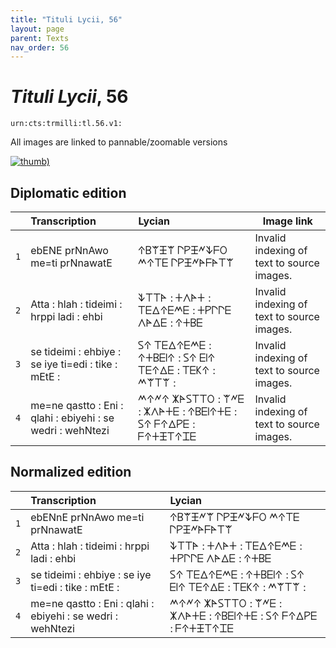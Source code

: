```yaml
---
title: "Tituli Lycii, 56"
layout: page
parent: Texts
nav_order: 56
---
```




# *Tituli Lycii*, 56




`urn:cts:trmilli:tl.56.v1:`



All images are linked to pannable/zoomable versions

[![thumb)](http://www.homermultitext.org/iipsrv?IIIF=/project/homer/pyramidal/deepzoom/lycian/hc/v1/2007.02.0005.tif/full/200,/0/default.jpg)](http://www.homermultitext.org/ict2/?urn=urn:cite2:lycian:hc.v1:2007.02.0005)

## Diplomatic edition

|  | Transcription | Lycian | Image link |
| :---: | :------ | :------ | --- |
| `1` | ebENE prNnAwo me=ti prNnawatE | 𐊁𐊂𐊚𐊑𐊚 𐊓𐊕𐊑𐊏𐊙𐊇𐊒 𐊎𐊁𐊗𐊆 𐊓𐊕𐊑𐊏𐊀𐊇𐊀𐊗𐊚 |Invalid indexing of text to source images. |
| `2` | Atta : hlah : tideimi : hrppi ladi : ehbi | 𐊙𐊗𐊗𐊀 : 𐊛𐊍𐊀𐊛 : 𐊗𐊆𐊅𐊁𐊆𐊎𐊆 : 𐊛𐊕𐊓𐊓𐊆 𐊍𐊀𐊅𐊆 : 𐊁𐊛𐊂𐊆 |Invalid indexing of text to source images. |
| `3` | se tideimi : ehbiye : se iye ti=edi : tike : mEtE : | 𐊖𐊁 𐊗𐊆𐊅𐊁𐊆𐊎𐊆 : 𐊁𐊛𐊂𐊆𐊊𐊁 : 𐊖𐊁 𐊆𐊊𐊁 𐊗𐊆𐊁𐊅𐊆 : 𐊗𐊆𐊋𐊁 : 𐊎𐊚𐊗𐊚 : |Invalid indexing of text to source images. |
| `4` | me=ne qastto : Eni : qlahi : ebiyehi : se wedri : wehNtezi | 𐊎𐊁𐊏𐊁 𐊌𐊀𐊖𐊗𐊗𐊒 : 𐊚𐊏𐊆 : 𐊌𐊍𐊀𐊛𐊆 : 𐊁𐊂𐊆𐊊𐊁𐊛𐊆 : 𐊖𐊁 𐊇𐊁𐊅𐊕𐊆 : 𐊇𐊁𐊛𐊑𐊗𐊁𐊈𐊆 |Invalid indexing of text to source images. |

## Normalized edition

|  | Transcription | Lycian |
| :---: | :------ | :------ |
| `1` | ebENnE prNnAwo me=ti prNnawatE | 𐊁𐊂𐊚𐊑𐊏𐊚 𐊓𐊕𐊑𐊏𐊙𐊇𐊒 𐊎𐊁𐊗𐊆 𐊓𐊕𐊑𐊏𐊀𐊇𐊀𐊗𐊚 |
| `2` | Atta : hlah : tideimi : hrppi ladi : ehbi | 𐊙𐊗𐊗𐊀 : 𐊛𐊍𐊀𐊛 : 𐊗𐊆𐊅𐊁𐊆𐊎𐊆 : 𐊛𐊕𐊓𐊓𐊆 𐊍𐊀𐊅𐊆 : 𐊁𐊛𐊂𐊆 |
| `3` | se tideimi : ehbiye : se iye ti=edi : tike : mEtE : | 𐊖𐊁 𐊗𐊆𐊅𐊁𐊆𐊎𐊆 : 𐊁𐊛𐊂𐊆𐊊𐊁 : 𐊖𐊁 𐊆𐊊𐊁 𐊗𐊆𐊁𐊅𐊆 : 𐊗𐊆𐊋𐊁 : 𐊎𐊚𐊗𐊚 : |
| `4` | me=ne qastto : Eni : qlahi : ebiyehi : se wedri : wehNtezi | 𐊎𐊁𐊏𐊁 𐊌𐊀𐊖𐊗𐊗𐊒 : 𐊚𐊏𐊆 : 𐊌𐊍𐊀𐊛𐊆 : 𐊁𐊂𐊆𐊊𐊁𐊛𐊆 : 𐊖𐊁 𐊇𐊁𐊅𐊕𐊆 : 𐊇𐊁𐊛𐊑𐊗𐊁𐊈𐊆 |